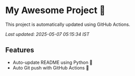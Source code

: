 # My Awesome Project 🚀

This project is automatically updated using GitHub Actions.

_Last updated: 2025-05-07 05:15:34 IST_

## Features
- Auto-update README using Python 🐍
- Auto Git push with GitHub Actions 🤖
